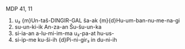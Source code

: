 MDP 41, 11
1. u₂ {m}Un-taš-DINGIR-GAL ša-ak {m}{d}Hu-um-ban-nu-me-na-gi
2. su-un-ki-ik An-za-an Šu-šu-un-ka
3. si-ia-an a-lu-mi-im-ma u₂-pa-at hu-us-
4. si-ip-me ku-ši-ih {d}Pi-ni-gir₃ in du-ni-ih
